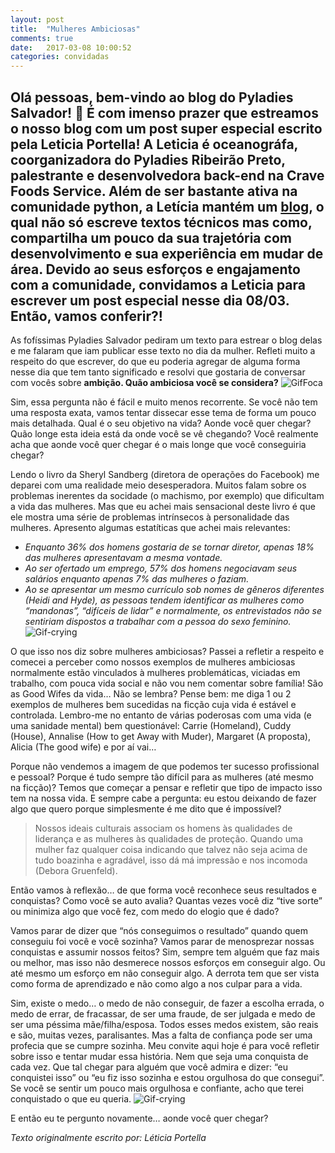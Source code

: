 ```yaml
---
layout: post
title:  "Mulheres Ambiciosas"
comments: true
date:   2017-03-08 10:00:52
categories: convidadas
---
```

Olá pessoas, bem-vindo ao blog do Pyladies Salvador! :tada: É com imenso prazer que estreamos o nosso blog com um post super especial escrito pela **Leticia Portella!** 
A Leticia é oceanográfa, coorganizadora do Pyladies Ribeirão Preto, palestrante e desenvolvedora back-end na Crave Foods Service. Além de ser bastante ativa na comunidade python, a Letícia mantém um [blog](https://medium.com/@leportella), o qual não só escreve textos técnicos mas como, compartilha um pouco da sua trajetória com desenvolvimento e sua experiência em mudar de área. 
Devido ao seus esforços e engajamento com a comunidade, convidamos a Leticia para escrever um post especial nesse dia 08/03. Então, vamos conferir?!
--------------------------------------------------------------------------------------------------------------------------------------


As fofíssimas Pyladies Salvador pediram um texto para estrear o blog delas e me falaram que iam publicar esse texto no dia da mulher. Refleti muito a respeito do que escrever, do que eu poderia agregar de alguma forma nesse dia que tem tanto significado e resolvi que gostaria de conversar com vocês sobre **ambição. Quão ambiciosa você se considera?** 
![GifFoca](https://cdn-images-1.medium.com/max/600/1*UjX-X_DSnP4ARLbDVqIDyw.gif)

Sim, essa pergunta não é fácil e muito menos recorrente. Se você não tem uma resposta exata, vamos tentar dissecar esse tema de forma um pouco mais detalhada. Qual é o seu objetivo na vida? Aonde você quer chegar? Quão longe esta ideia está da onde você se vê chegando? Você realmente acha que aonde você quer chegar é o mais longe que você conseguiria chegar? 

Lendo o livro da Sheryl Sandberg (diretora de operações do Facebook) me deparei com uma realidade meio desesperadora. Muitos falam sobre os problemas inerentes da socidade (o machismo, por exemplo) que dificultam a vida das mulheres. Mas que eu achei mais sensacional deste livro é que ele mostra uma série de problemas intrínsecos à personalidade das mulheres. Apresento algumas estatíticas que achei mais relevantes: 

* *Enquanto 36% dos homens gostaria de se tornar diretor, apenas 18% das mulheres apresentavam a mesma vontade.* 
* *Ao ser ofertado um emprego, 57% dos homens negociavam seus salários enquanto apenas 7% das mulheres o faziam.* 
* *Ao se apresentar um mesmo currículo sob nomes de gêneros diferentes (Heidi and Hyde), as pessoas tendem identificar as mulheres como “mandonas”, “difíceis de lidar” e normalmente, os entrevistados não se sentiriam dispostos a trabalhar com a pessoa do sexo feminino.* 
![Gif-crying](https://cdn-images-1.medium.com/max/600/1*aI50TTvAujo8e9J2UDBEQQ.gif)

O que isso nos diz sobre mulheres ambiciosas? Passei a refletir a respeito e comecei a perceber como nossos exemplos de mulheres ambiciosas normalmente estão vinculados à mulheres problemáticas, viciadas em trabalho, com pouca vida social e não vou nem comentar sobre família! São as Good Wifes da vida… Não se lembra? Pense bem: me diga 1 ou 2 exemplos de mulheres bem sucedidas na ficção cuja vida é estável e controlada. Lembro-me no entanto de várias poderosas com uma vida (e uma sanidade mental) bem questionável: Carrie (Homeland), Cuddy (House), Annalise (How to get Away with Muder), Margaret (A proposta), Alicia (The good wife) e por aí vai…

Porque não vendemos a imagem de que podemos ter sucesso profissional e pessoal? Porque é tudo sempre tão difícil para as mulheres (até mesmo na ficção)? Temos que começar a pensar e refletir que tipo de impacto isso tem na nossa vida. E sempre cabe a pergunta: eu estou deixando de fazer algo que quero porque simplesmente é me dito que é impossível?

> Nossos ideais culturais associam os homens às qualidades de liderança e as mulheres às qualidades de proteção. Quando uma mulher faz qualquer coisa indicando que talvez não seja acima de tudo boazinha e agradável, isso dá má impressão e nos incomoda (Debora Gruenfeld).

Então vamos à reflexão… de que forma você reconhece seus resultados e conquistas? Como você se auto avalia? Quantas vezes você diz “tive sorte” ou minimiza algo que você fez, com medo do elogio que é dado?

Vamos parar de dizer que “nós conseguimos o resultado” quando quem conseguiu foi você e você sozinha? Vamos parar de menosprezar nossas conquistas e assumir nossos feitos? Sim, sempre tem alguém que faz mais ou melhor, mas isso não desmerece nossos esforços em conseguir algo. Ou até mesmo um esforço em não conseguir algo. A derrota tem que ser vista como forma de aprendizado e não como algo a nos culpar para a vida. 

Sim, existe o medo… o medo de não conseguir, de fazer a escolha errada, o medo de errar, de fracassar, de ser uma fraude, de ser julgada e medo de ser uma péssima mãe/filha/esposa. Todos esses medos existem, são reais e são, muitas vezes, paralisantes. Mas a falta de confiança pode ser uma profecia que se cumpre sozinha. Meu convite aqui hoje é para você refletir sobre isso e tentar mudar essa história. Nem que seja uma conquista de cada vez. Que tal chegar para alguém que você admira e dizer: “eu conquistei isso” ou “eu fiz isso sozinha e estou orgulhosa do que consegui”. Se você se sentir um pouco mais orgulhosa e confiante, acho que terei conquistado o que eu queria.
![Gif-crying](https://cdn-images-1.medium.com/max/800/1*UHIOet8XtvG-GZuPMdjpAw.gif)

E então eu te pergunto novamente… aonde você quer chegar? 

*Texto originalmente escrito por: Léticia Portella*
